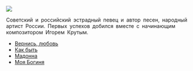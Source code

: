 ![](/songs/абв/Александр%20Серов/aleksandr_serov.jpg)  

Cоветский и российский эстрадный певец и автор песен, народный артист России. Первых успехов добился вместе с начинающим композитором Игорем Крутым. 

* [Вернись, любовь](/songs/абв/Александр%20Серов/Вернись,%20любовь)
* [Как быть](/songs/абв/Александр%20Серов/Как%20быть)
* [Мадонна](/songs/абв/Александр%20Серов/Мадонна)
* [Моя Богиня](/songs/абв/Александр%20Серов/Моя%20Богиня)
